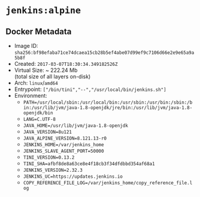 # `jenkins:alpine`

## Docker Metadata

- Image ID: `sha256:bf98efaba71ce74dcaea15cb28b5ef4abe07d99ef9c7106d66e2e9e65a9a5b8f`
- Created: `2017-03-07T18:30:34.349182526Z`
- Virtual Size: ~ 222.24 Mb  
  (total size of all layers on-disk)
- Arch: `linux`/`amd64`
- Entrypoint: `["/bin/tini","--","/usr/local/bin/jenkins.sh"]`
- Environment:
  - `PATH=/usr/local/sbin:/usr/local/bin:/usr/sbin:/usr/bin:/sbin:/bin:/usr/lib/jvm/java-1.8-openjdk/jre/bin:/usr/lib/jvm/java-1.8-openjdk/bin`
  - `LANG=C.UTF-8`
  - `JAVA_HOME=/usr/lib/jvm/java-1.8-openjdk`
  - `JAVA_VERSION=8u121`
  - `JAVA_ALPINE_VERSION=8.121.13-r0`
  - `JENKINS_HOME=/var/jenkins_home`
  - `JENKINS_SLAVE_AGENT_PORT=50000`
  - `TINI_VERSION=0.13.2`
  - `TINI_SHA=afbf8de8a63ce8e4f18cb3f34dfdbbd354af68a1`
  - `JENKINS_VERSION=2.32.3`
  - `JENKINS_UC=https://updates.jenkins.io`
  - `COPY_REFERENCE_FILE_LOG=/var/jenkins_home/copy_reference_file.log`
